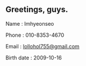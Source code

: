## Greetings, guys.

Name : Imhyeonseo

Phone : 010-8353-4670

Email : lollohol755@gmail.com

Birth date : 2009-10-16
<!--
**imhyeonseo/imhyeonseo** is a ✨ _special_ ✨ repository because its `README.md` (this file) appears on your GitHub profile.

Here are some ideas to get you started:

- 🔭 I’m currently working on ...
- 🌱 I’m currently learning ...
- 👯 I’m looking to collaborate on ...
- 🤔 I’m looking for help with ...
- 💬 Ask me about ...
- 📫 How to reach me: ...
- 😄 Pronouns: ...
- ⚡ Fun fact: ...
-->
